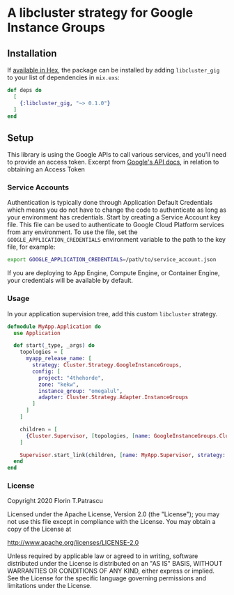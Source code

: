 # A libcluster strategy for Google Instance Groups

## Installation

If [available in Hex](https://hex.pm/docs/publish), the package can be installed
by adding `libcluster_gig` to your list of dependencies in `mix.exs`:

```elixir
def deps do
  [
    {:libcluster_gig, "~> 0.1.0"}
  ]
end
```

## Setup

This library is using the Google APIs to call various services, and you'll need to provide an access token. Excerpt from [Google's API docs](https://github.com/googleapis/elixir-google-api), in relation to obtaining an Access Token

### Service Accounts

Authentication is typically done through Application Default Credentials which means you do not have to change the code to authenticate as long as your environment has credentials. Start by creating a Service Account key file. This file can be used to authenticate to Google Cloud Platform services from any environment. To use the file, set the `GOOGLE_APPLICATION_CREDENTIALS` environment variable to the path to the key file, for example:

```sh
export GOOGLE_APPLICATION_CREDENTIALS=/path/to/service_account.json
```

If you are deploying to App Engine, Compute Engine, or Container Engine, your credentials will be available by default.


### Usage

In your application supervision tree, add this custom `libcluster` strategy.

```elixir
defmodule MyApp.Application do
  use Application

  def start(_type, _args) do
    topologies = [
      myapp_release_name: [
        strategy: Cluster.Strategy.GoogleInstanceGroups,
        config: [
          project: "4thehorde",
          zone: "kekw",
          instance_group: "omegalul",
          adapter: Cluster.Strategy.Adapter.InstanceGroups
        ]
      ]
    ]

    children = [
      {Cluster.Supervisor, [topologies, [name: GoogleInstanceGroups.ClusterSupervisor]]}
    ]

    Supervisor.start_link(children, [name: MyApp.Supervisor, strategy: :one_for_one])
  end
end
```

### License

Copyright 2020 Florin T.Patrascu

Licensed under the Apache License, Version 2.0 (the "License");
you may not use this file except in compliance with the License.
You may obtain a copy of the License at

   http://www.apache.org/licenses/LICENSE-2.0

Unless required by applicable law or agreed to in writing, software
distributed under the License is distributed on an "AS IS" BASIS,
WITHOUT WARRANTIES OR CONDITIONS OF ANY KIND, either express or implied.
See the License for the specific language governing permissions and
limitations under the License.